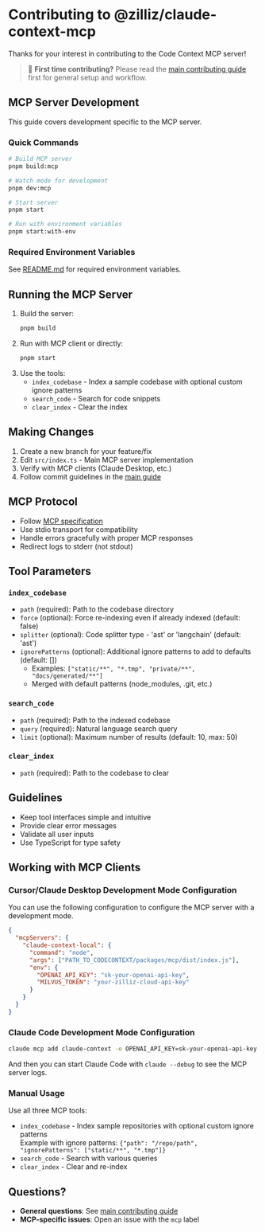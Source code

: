 # Contributing to @zilliz/claude-context-mcp

Thanks for your interest in contributing to the Code Context MCP server!

> 📖 **First time contributing?** Please read the [main contributing guide](../../CONTRIBUTING.md) first for general setup and workflow.

## MCP Server Development

This guide covers development specific to the MCP server.

### Quick Commands
```bash
# Build MCP server
pnpm build:mcp

# Watch mode for development
pnpm dev:mcp

# Start server
pnpm start

# Run with environment variables
pnpm start:with-env
```

### Required Environment Variables
See [README.md](./README.md#prepare-environment-variables) for required environment variables.

## Running the MCP Server

1. Build the server:
   ```bash
   pnpm build
   ```
2. Run with MCP client or directly:
   ```bash
   pnpm start
   ```
3. Use the tools:
   - `index_codebase` - Index a sample codebase with optional custom ignore patterns
   - `search_code` - Search for code snippets
   - `clear_index` - Clear the index

## Making Changes

1. Create a new branch for your feature/fix
2. Edit `src/index.ts` - Main MCP server implementation  
3. Verify with MCP clients (Claude Desktop, etc.)
4. Follow commit guidelines in the [main guide](../../CONTRIBUTING.md)

## MCP Protocol

- Follow [MCP specification](https://modelcontextprotocol.io/)
- Use stdio transport for compatibility
- Handle errors gracefully with proper MCP responses
- Redirect logs to stderr (not stdout)

## Tool Parameters

### `index_codebase`
- `path` (required): Path to the codebase directory
- `force` (optional): Force re-indexing even if already indexed (default: false)
- `splitter` (optional): Code splitter type - 'ast' or 'langchain' (default: 'ast')  
- `ignorePatterns` (optional): Additional ignore patterns to add to defaults (default: [])
  - Examples: `["static/**", "*.tmp", "private/**", "docs/generated/**"]`
  - Merged with default patterns (node_modules, .git, etc.)

### `search_code`
- `path` (required): Path to the indexed codebase
- `query` (required): Natural language search query
- `limit` (optional): Maximum number of results (default: 10, max: 50)

### `clear_index`
- `path` (required): Path to the codebase to clear

## Guidelines

- Keep tool interfaces simple and intuitive
- Provide clear error messages
- Validate all user inputs
- Use TypeScript for type safety

## Working with MCP Clients

### Cursor/Claude Desktop Development Mode Configuration
You can use the following configuration to configure the MCP server with a development mode.
```json
{
  "mcpServers": {
    "claude-context-local": {
      "command": "node",
      "args": ["PATH_TO_CODECONTEXT/packages/mcp/dist/index.js"],
      "env": {
        "OPENAI_API_KEY": "sk-your-openai-api-key",
        "MILVUS_TOKEN": "your-zilliz-cloud-api-key"
      }
    }
  }
}
```

### Claude Code Development Mode Configuration
```bash
claude mcp add claude-context -e OPENAI_API_KEY=sk-your-openai-api-key -e MILVUS_TOKEN=your-zilliz-cloud-api-key -- node PATH_TO_CODECONTEXT/packages/mcp/dist/index.js
```
And then you can start Claude Code with `claude --debug` to see the MCP server logs.

### Manual Usage
Use all three MCP tools:
- `index_codebase` - Index sample repositories with optional custom ignore patterns  
  Example with ignore patterns: `{"path": "/repo/path", "ignorePatterns": ["static/**", "*.tmp"]}`
- `search_code` - Search with various queries  
- `clear_index` - Clear and re-index

## Questions?

- **General questions**: See [main contributing guide](../../CONTRIBUTING.md)
- **MCP-specific issues**: Open an issue with the `mcp` label 